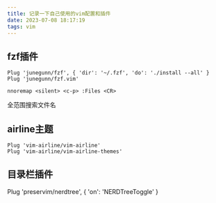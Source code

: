 ```yaml
---
title: 记录一下自己使用的vim配置和插件
date: 2023-07-08 18:17:19
tags: vim
---
```


## fzf插件

```
Plug 'junegunn/fzf', { 'dir': '~/.fzf', 'do': './install --all' }
Plug 'junegunn/fzf.vim'
```

```
nnoremap <silent> <c-p> :Files <CR>
```
全范围搜索文件名

## airline主题
```
Plug 'vim-airline/vim-airline'
Plug 'vim-airline/vim-airline-themes'
```

## 目录栏插件
Plug 'preservim/nerdtree', { 'on': 'NERDTreeToggle' }


